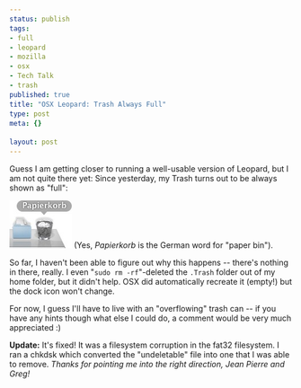 ```yaml
--- 
status: publish
tags: 
- full
- leopard
- mozilla
- osx
- Tech Talk
- trash
published: true
title: "OSX Leopard: Trash Always Full"
type: post
meta: {}

layout: post
---
```

Guess I am getting closer to running a well-usable version of Leopard, but I am not quite there yet: Since yesterday, my Trash turns out to be always shown as "full":

<img src='/media/wp/2007/11/trash-always-full.jpg' alt='Leopard Trash Full' />
(Yes, <em>Papierkorb</em> is the German word for "paper bin").

So far, I haven't been able to figure out why this happens -- there's nothing in there, really. I even "<code>sudo rm -rf</code>"-deleted the <code>.Trash</code> folder out of my home folder, but it didn't help. OSX did automatically recreate it (empty!) but the dock icon won't change.

For now, I guess I'll have to live with an "overflowing" trash can -- if you have any hints though what else I could do, a comment would be very much appreciated :)

<strong>Update:</strong> It's fixed! It was a filesystem corruption in the fat32 filesystem. I ran a chkdsk which converted the "undeletable" file into one that I was able to remove. <em>Thanks for pointing me into the right direction, Jean Pierre and Greg!</em>
